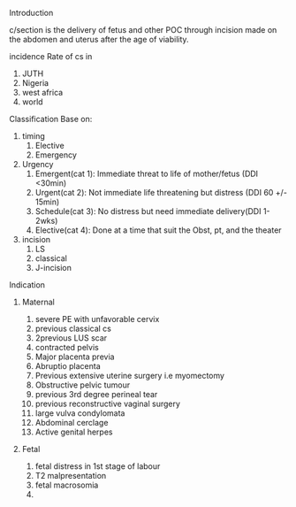 Introduction

c/section is the delivery of fetus and other POC through incision made on the abdomen and uterus after the age of viability.

incidence
Rate of cs in 
 1. JUTH
 2. Nigeria 
 3. west africa 
 4. world

Classification
Base on: 
1. timing
	1. Elective
	2. Emergency
2. Urgency
	1. Emergent(cat 1): Immediate threat to life of mother/fetus (DDI <30min)
	2. Urgent(cat 2): Not immediate life threatening but distress (DDI 60 +/- 15min)
	3. Schedule(cat 3): No distress but need immediate delivery(DDI 1-2wks)
	4. Elective(cat 4): Done at a time that suit the Obst, pt, and the theater
3. incision
	1. LS
	2. classical
	3. J-incision

Indication
1. Maternal
	1. severe PE with unfavorable cervix
	2. previous classical cs
	3. 2previous LUS scar
	4. contracted pelvis
	5. Major placenta previa
	6. Abruptio placenta
	7. Previous extensive uterine surgery i.e myomectomy
	8. Obstructive pelvic tumour
	9. previous 3rd degree perineal tear
	10. previous reconstructive vaginal surgery
	11. large vulva condylomata
	12. Abdominal cerclage
	13. Active genital herpes
	
2. Fetal
	1. fetal distress in 1st stage of labour
	2. T2 malpresentation
	3. fetal macrosomia
	4. 